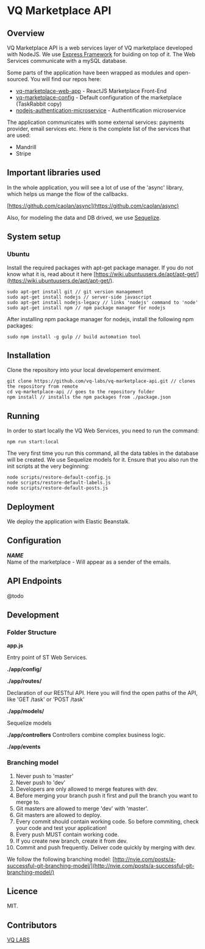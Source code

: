 # VQ Marketplace API

## Overview
VQ Marketplace API is a web services layer of VQ marketplace developed with NodeJS. We use [Express Framework](http://expressjs.com/) for buiding on top of it. The Web Services communicate with a mySQL database.

Some parts of the application have been wrapped as modules and open-sourced. You will find our repos here:

* [vq-marketplace-web-app](https://github.com/vq-labs/vq-marketplace-web-app) - ReactJS Marketplace Front-End
* [vq-marketplace-config](https://github.com/vq-labs/vq-marketplace-config) - Default configuration of the marketplace (TaskRabbit copy)
* [nodejs-authentication-microservice](https://github.com/vq-labs/nodejs-authentication-microservice) - Authentification microservice

The application communicates with some external services: payments provider, email services etc.
Here is the complete list of the services that are used:

* Mandrill
* Stripe

## Important libraries used
In the whole application, you will see a lot of use of the 'async' library, which helps us mange the flow of the callbacks.

[https://github.com/caolan/async](https://github.com/caolan/async)

Also, for modeling the data and DB drived, we use [Sequelize](http://sequelize.com/).

## System setup

### Ubuntu
Install the required packages with apt-get package manager. If you do not know what it is, read about it here [https://wiki.ubuntuusers.de/apt/apt-get/](https://wiki.ubuntuusers.de/apt/apt-get/).
```
sudo apt-get install git // git version management
sudo apt-get install nodejs // server-side javascript
sudo apt-get install nodejs-legacy // links 'nodejs' command to 'node'
sudo apt-get install npm // npm package manager for nodejs
```

After installing npm package manager for nodejs, install the following npm packages:
```
sudo npm install -g gulp // build automation tool
```

## Installation
Clone the repository into your local developement envirment.
```
git clone https://github.com/vq-labs/vq-marketplace-api.git // clones the repository from remote
cd vq-marketplace-api // goes to the repository folder
npm install // installs the npm packages from ./package.json
```

## Running
In order to start locally the VQ Web Services, you need to run the command:
```
npm run start:local
```

The very first time you run this command, all the data tables in the database will be created. We use Sequelize models for it.
Ensure that you also run the init scripts at the very beginning:
```
node scripts/restore-default-config.js
node scripts/restore-default-labels.js
node scripts/restore-default-posts.js
```

## Deployment
We deploy the application with Elastic Beanstalk.

## Configuration

***NAME***<br>
Name of the marketplace - Will appear as a sender of the emails.

## API Endpoints
@todo

## Development

### Folder Structure
**app.js**

Entry point of ST Web Services.

**./app/config/**

**./app/routes/**

Declaration of our RESTful API. Here you will find the open paths of the API, like 'GET /task' or 'POST /task'

**./app/models/**

Sequelize models

**./app/controllers**
Controllers combine complex business logic.

**./app/events**

### Branching model
1. Never push to 'master'
2. Never push to 'dev'
3. Developers are only allowed to merge features with dev.
4. Before merging your branch push it first and pull the branch you want to merge to.
4. Git masters are allowed to merge 'dev' with 'master'.
5. Git masters are allowed to deploy.
6. Every commit should contain working code. So before commiting, check your code and test your application!
7. Every push MUST contain working code.
8. If you create new branch, create it from dev.
9. Commit and push frequently. Deliver code quickly by merging with dev.

We follow the following branching model:
[http://nvie.com/posts/a-successful-git-branching-model/](http://nvie.com/posts/a-successful-git-branching-model/)

## Licence
MIT.

## Contributors
[VQ LABS](https://vq-labs.com)

